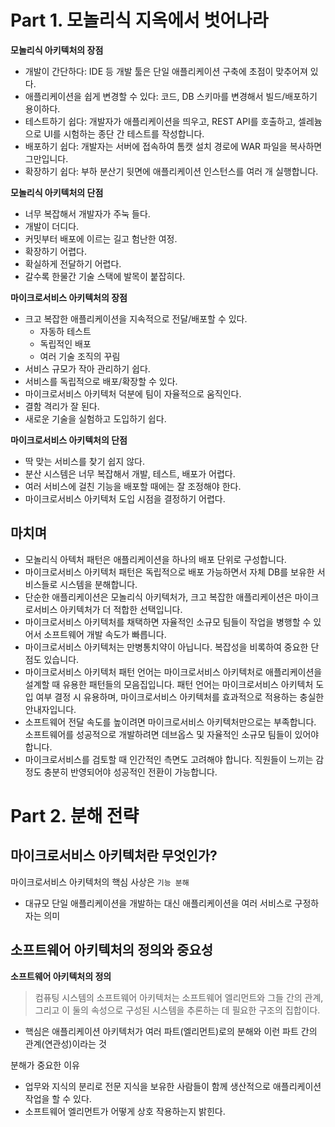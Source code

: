 # Part 1. 모놀리식 지옥에서 벗어나라

**모놀리식 아키텍처의 장점**
- 개발이 간단하다: IDE 등 개발 툴은 단일 애플리케이션 구축에 초점이 맞추어져 있다.
- 애플리케이션을 쉽게 변경할 수 있다: 코드, DB 스키마를 변경해서 빌드/배포하기 용이하다.
- 테스트하기 쉽다: 개발자가 애플리케이션을 띄우고, REST API를 호출하고, 셀레늄으로 UI를 시험하는 종단 간 테스트를 작성합니다.
- 배포하기 쉽다: 개발자는 서버에 접속하여 톰캣 설치 경로에 WAR 파일을 복사하면 그만입니다.
- 확장하기 쉽다: 부하 분산기 뒷면에 애플리케이션 인스턴스를 여러 개 실행합니다.

**모놀리식 아키텍처의 단점**
- 너무 복잡해서 개발자가 주눅 들다.
- 개발이 더디다.
- 커밋부터 배포에 이르는 길고 험난한 여정.
- 확장하기 어렵다.
- 확실하게 전달하기 어렵다.
- 갈수록 한물간 기술 스택에 발목이 붙잡히다.

**마이크로서비스 아키텍처의 장점**
- 크고 복잡한 애플리케이션을 지속적으로 전달/배포할 수 있다.
  - 자동하 테스트
  - 독립적인 배포
  - 여러 기술 조직의 꾸림
- 서비스 규모가 작아 관리하기 쉽다.
- 서비스를 독립적으로 배포/확장할 수 있다.
- 마이크로서비스 아키텍처 덕분에 팀이 자율적으로 움직인다.
- 결함 격리가 잘 된다.
- 새로운 기술을 실험하고 도입하기 쉽다.

**마이크로서비스 아키텍처의 단점**
- 딱 맞는 서비스를 찾기 쉽지 않다.
- 분산 시스템은 너무 복잡해서 개발, 테스트, 배포가 어렵다.
- 여러 서비스에 걸친 기능을 배포할 때에는 잘 조정해야 한다.
- 마이크로서비스 아키텍처 도입 시점을 결정하기 어렵다.

## 마치며

- 모놀리식 아텍처 패턴은 애플리케이션을 하나의 배포 단위로 구성합니다.
- 마이크로서비스 아키텍처 패턴은 독립적으로 배포 가능하면서 자체 DB를 보유한 서비스들로 시스템을 분해합니다.
- 단순한 애플리케이션은 모놀리식 아키텍처가, 크고 복잡한 애플리케이션은 마이크로서비스 아키텍처가 더 적합한 선택입니다.
- 마이크로서비스 아키텍처를 채택하면 자율적인 소규모 팀들이 작업을 병행할 수 있어서 소프트웨어 개발 속도가 빠릅니다.
- 마이크로서비스 아키텍처는 만병통치약이 아닙니다. 복잡성을 비록하여 중요한 단점도 있습니다.
- 마이크로서비스 아키텍처 패턴 언어는 마이크로서비스 아키텍처로 애플리케이션을 설계할 때 유용한 패턴들의 모음집입니다. 패턴 언어는 마이크로서비스 아키텍처 도입 여부 결정 시 유용하며, 마이크로서비스 아키텍처를 효과적으로 적용하는 충실한 안내자입니다.
- 소프트웨어 전달 속도를 높이려면 마이크로서비스 아키텍처만으로는 부족합니다. 소프트웨어를 성공적으로 개발하려면 데브옵스 및 자율적인 소규모 팀들이 있어야 합니다.
- 마이크로서비스를 검토할 때 인간적인 측면도 고려해야 합니다. 직원들이 느끼는 감정도 충분히 반영되어야 성공적인 전환이 가능합니다.

# Part 2. 분해 전략

## 마이크로서비스 아키텍처란 무엇인가?

마이크로서비스 아키텍처의 핵심 사상은 `기능 분해`
- 대규모 단일 애플리케이션을 개발하는 대신 애플리케이션을 여러 서비스로 구정하자는 의미

## 소프트웨어 아키텍처의 정의와 중요성

**소프트웨어 아키텍처의 정의**

> 컴퓨팅 시스템의 소프트웨어 아키텍처는 소프트웨어 엘리먼트와 그들 간의 관계, 그리고 이 둘의 속성으로 구성된 시스템을 추론하는 데 필요한 구조의 집합이다.

- 핵심은 애플리케이션 아키텍처가 여러 파트(엘리먼트)로의 분해와 이런 파트 간의 관계(연관성)이라는 것

분해가 중요한 이유
- 업무와 지식의 분리로 전문 지식을 보유한 사람들이 함께 생산적으로 애플리케이션 작업을 할 수 있다.
- 소프트웨어 엘리먼트가 어떻게 상호 작용하는지 밝힌다.

